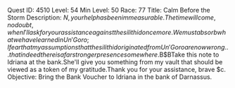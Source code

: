 Quest ID: 4510
Level: 54
Min Level: 50
Race: 77
Title: Calm Before the Storm
Description: $N, your help has been immeasurable.The time will come, no doubt, when I'll ask for your assistance against the silithid once more.We must absorb what we have learned in Un'Goro; I fear that my assumptions that the silithid originated from Un'Goro are now wrong... that indeed there is a far stronger presence somewhere.$B$BTake this note to Idriana at the bank.She'll give you something from my vault that should be viewed as a token of my gratitude.Thank you for your assistance, brave $c.
Objective: Bring the Bank Voucher to Idriana in the bank of Darnassus.
